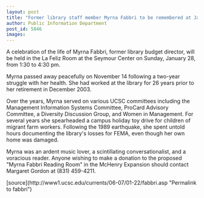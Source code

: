 ```yaml
---
layout: post
title: "Former library staff member Myrna Fabbri to be remembered at Jan. 28 memorial service"
author: Public Information Department
post_id: 5846
images:
---
```


<a name="content" id="content"></a>
<p>
  A celebration of the life of Myrna Fabbri, former library budget director, will be held in the La Feliz Room at the Seymour Center on Sunday, January 28, from 1:30 to 4:30 pm.
</p>
<p>
  Myrna passed away peacefully on November 14 following a two-year struggle with her health. She had worked at the library for 26 years prior to her retirement in December 2003.
</p>
<p>
  Over the years, Myrna served on various UCSC committees including the Management Information Systems Committee, ProCard Advisory Committee, a Diversity Discussion Group, and Women in Management. For several years she spearheaded a campus holiday toy drive for children of migrant farm workers. Following the 1989 earthquake, she spent untold hours documenting the library's losses for FEMA, even though her own home was damaged.
</p>
<p>
  Myrna was an ardent music lover, a scintillating conversationalist, and a voracious reader. Anyone wishing to make a donation to the proposed "Myrna Fabbri Reading Room" in the McHenry Expansion should contact Margaret Gordon at (831) 459-4211.
</p>
[source](http://www1.ucsc.edu/currents/06-07/01-22/fabbri.asp "Permalink to fabbri")
